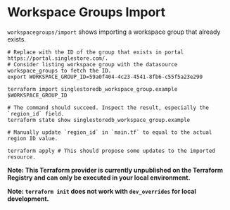 # Workspace Groups Import

`workspacegroups/import` shows importing a workspace group that already exists.

~~~ shell
# Replace with the ID of the group that exists in portal https://portal.singlestore.com/.
# Consider listing workspace group with the datasource workspace_groups to fetch the ID.
export WORKSPACE_GROUP_ID=59a0f404-4c23-4541-8fb6-c55f5a23e290

terraform import singlestoredb_workspace_group.example $WORKSPACE_GROUP_ID

# The command should succeed. Inspect the result, especially the `region_id` field.
terraform state show singlestoredb_workspace_group.example

# Manually update `region_id` in `main.tf` to equal to the actual region ID value.

terraform apply # This should propose some updates to the imported resource.
~~~

**Note: This Terraform provider is currently unpublished on the Terraform Registry and can only be executed in your local environment.**

**Note: `terraform init` does not work with `dev_overrides` for local development.**
